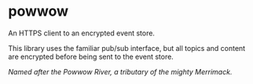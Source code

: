 powwow
======

An HTTPS client to an encrypted event store.

This library uses the familiar pub/sub interface, but all topics and content are encrypted 
before being sent to the event store.

*Named after the Powwow River, a tributary of the mighty Merrimack.*
